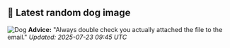 ## 🐶 Latest random dog image
![Dog](https://images.dog.ceo/breeds/coonhound/n02089078_2478.jpg)
**Advice:** "Always double check you actually attached the file to the email."
*Updated: 2025-07-23 09:45 UTC*
